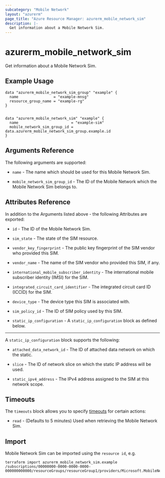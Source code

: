 ```yaml
---
subcategory: "Mobile Network"
layout: "azurerm"
page_title: "Azure Resource Manager: azurerm_mobile_network_sim"
description: |-
  Get information about a Mobile Network Sim.
---
```


# azurerm_mobile_network_sim

Get information about a Mobile Network Sim.

## Example Usage

```hcl
data "azurerm_mobile_network_sim_group" "example" {
  name                = "example-mnsg"
  resource_group_name = "example-rg"
}


data "azurerm_mobile_network_sim" "example" {
  name                        = "example-sim"
  mobile_network_sim_group_id = data.azurerm_mobile_network_sim_group.example.id
}
```

## Arguments Reference

The following arguments are supported:

* `name` - The name which should be used for this Mobile Network Sim. 

* `mobile_network_sim_group_id` - The ID of the Mobile Network which the Mobile Network Sim belongs to. 

## Attributes Reference

In addition to the Arguments listed above - the following Attributes are exported:

* `id` - The ID of the Mobile Network Sim.

* `sim_state` - The state of the SIM resource.

* `vendor_key_fingerprint` - The public key fingerprint of the SIM vendor who provided this SIM.

* `vendor_name` - The name of the SIM vendor who provided this SIM, if any.

* `international_mobile_subscriber_identity` - The international mobile subscriber identity (IMSI) for the SIM.

* `integrated_circuit_card_identifier` - The integrated circuit card ID (ICCID) for the SIM.

* `device_type` -  The device type this SIM is associated with.

* `sim_policy_id` - The ID of SIM policy used by this SIM.

* `static_ip_configuration` - A `static_ip_configuration` block as defined below.

---

A `static_ip_configuration` block supports the following:

* `attached_data_network_id` - The ID of attached data network on which the static.

* `slice` - The ID of network slice on which the static IP address will be used. 

* `static_ipv4_address` - The IPv4 address assigned to the SIM at this network scope.

## Timeouts

The `timeouts` block allows you to specify [timeouts](https://www.terraform.io/docs/configuration/resources.html#timeouts) for certain actions:

* `read` - (Defaults to 5 minutes) Used when retrieving the Mobile Network Sim.

## Import

Mobile Network Sim can be imported using the `resource id`, e.g.

```shell
terraform import azurerm_mobile_network_sim.example /subscriptions/00000000-0000-0000-0000-000000000000/resourceGroups/resourceGroup1/providers/Microsoft.MobileNetwork/simGroups/simGroup1/sims/sim1
```
